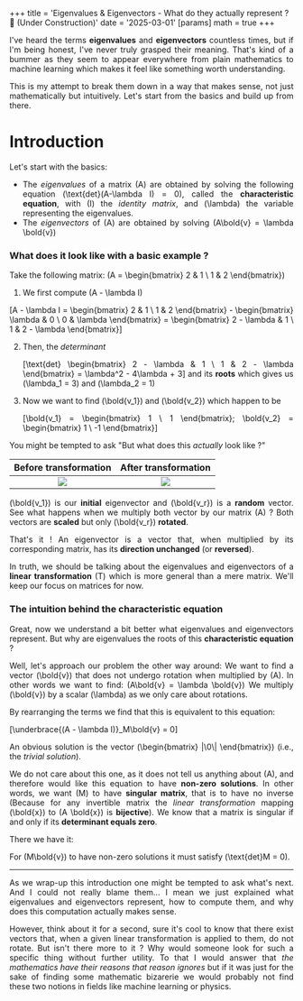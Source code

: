 +++
title = 'Eigenvalues & Eigenvectors - What do they actually represent ? 🚧 (Under Construction)'
date = '2025-03-01'
[params]
  math = true
+++

<div style="text-align: justify">

I've heard the terms **eigenvalues** and **eigenvectors** countless times, but if I'm being honest, I've never truly grasped their meaning. That's kind of a bummer as they seem to appear everywhere from plain mathematics to machine learning which makes it feel like something worth understanding.

This is my attempt to break them down in a way that makes sense, not just mathematically but intuitively. Let's start from the basics and build up from there.

# Introduction

Let's start with the basics:

- The _eigenvalues_ of a matrix \(A\) are obtained by solving the following equation \(\text{det}(A-\lambda I) = 0\), called the **characteristic equation**, with \(I\) the _identity matrix_, and \(\lambda\) the variable representing the eigenvalues.
- The _eigenvectors_ of \(A\) are obtained by solving \(A\bold{v} = \lambda \bold{v}\)

### What does it look like with a basic example ?

Take the following matrix:
\(A = \begin{bmatrix}
2 & 1 \\
1 & 2
\end{bmatrix}\)

1. We first compute \(A - \lambda I\)

\[A - \lambda I =
\begin{bmatrix}
2 & 1 \\
1 & 2
\end{bmatrix} - \begin{bmatrix}
\lambda & 0 \\
0 & \lambda
\end{bmatrix} = \begin{bmatrix}
2 - \lambda & 1 \\
1 & 2 - \lambda
\end{bmatrix}\]

2. Then, the _determinant_

   \[\text{det} \begin{bmatrix}
   2 - \lambda & 1 \\
   1 & 2 - \lambda
   \end{bmatrix} = \lambda^2 - 4\lambda + 3\]
   and its **roots** which gives us \(\lambda_1 = 3\) and \(\lambda_2 = 1\)

3. Now we want to find \(\bold{v_1}\) and \(\bold{v_2}\) which happen to be

   \[\bold{v_1} = \begin{bmatrix}
   1 \\
   1
   \end{bmatrix}; \bold{v_2} = \begin{bmatrix}
   1 \\
   -1
   \end{bmatrix}\]

You might be tempted to ask "But what does this _actually_ look like ?"

|                    Before transformation                     |                    After transformation                     |
| :----------------------------------------------------------: | :---------------------------------------------------------: |
| ![](/eigenvalues_and_eigenvectors/before_transformation.png) | ![](/eigenvalues_and_eigenvectors/after_transformation.png) |

\(\bold{v_1}\) is our **initial** eigenvector and \(\bold{v_r}\) is a **random** vector. See what happens when we multiply both vector by our matrix \(A\) ? Both vectors are **scaled** but only \(\bold{v_r}\) **rotated**.

That's it ! An eigenvector is a vector that, when multiplied by its corresponding matrix, has its **direction unchanged** (or **reversed**).

In truth, we should be talking about the eigenvalues and eigenvectors of a **linear transformation** \(T\) which is more general than a mere matrix. We'll keep our focus on matrices for now.

### The intuition behind the characteristic equation

Great, now we understand a bit better what eigenvalues and eigenvectors represent. But why are eigenvalues the roots of this **characteristic equation** ?

Well, let's approach our problem the other way around: We want to find a vector \(\bold{v}\) that does not undergo rotation when multiplied by \(A\). In other words we want to find: \(A\bold{v} = \lambda \bold{v}\) We multiply \(\bold{v}\) by a scalar \(\lambda\) as we only care about rotations.

By rearranging the terms we find that this is equivalent to this equation:

\[\underbrace{(A - \lambda I)}\_M\bold{v} = 0\]

An obvious solution is the vector \(\begin{bmatrix} |\\0\\| \end{bmatrix}\) (i.e., the _trivial solution_).

We do not care about this one, as it does not tell us anything about \(A\), and therefore would like this equation to have **non-zero solutions**. In other words, we want \(M\) to have **singular matrix**, that is to have no inverse (Because for any invertible matrix the _linear transformation_ mapping \(\bold{x}\) to \(A \bold{x}\) is **bijective**). We know that a matrix is singular if and only if its **determinant equals zero**.

There we have it:

For \(M\bold{v}\) to have non-zero solutions it must satisfy \(\text{det}M = 0\).

---

As we wrap-up this introduction one might be tempted to ask what's next. And I could not really blame them... I mean we just explained what eigenvalues and eigenvectors represent, how to compute them, and why does this computation actually makes sense.

However, think about it for a second, sure it's cool to know that there exist vectors that, when a given linear transformation is applied to them, do not rotate. But isn't there more to it ? Why would someone look for such a specific thing without further utility. To that I would answer that _the mathematics have their reasons that reason ignores_ but if it was just for the sake of finding some mathematic bizarerie we would probably not find these two notions in fields like machine learning or physics.
